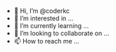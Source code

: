 - 👋 Hi, I’m @coderkc
- 👀 I’m interested in ...
- 🌱 I’m currently learning ...
- 💞️ I’m looking to collaborate on ...
- 📫 How to reach me ...

<!---
coderkc/coderkc is a ✨ special ✨ repository because its `README.md` (this file) appears on your GitHub profile.
You can click the Preview link to take a look at your changes.
--->
